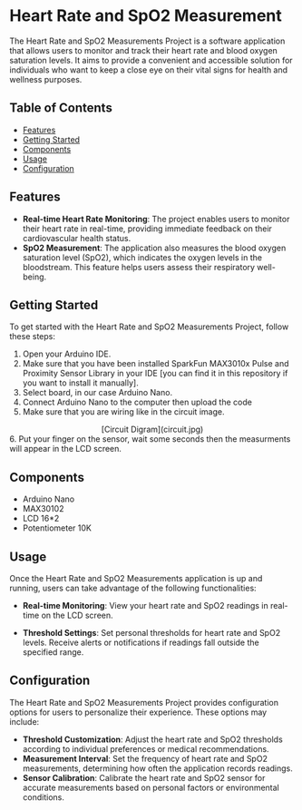 # Heart Rate and SpO2 Measurement

The Heart Rate and SpO2 Measurements Project is a software application that allows users to monitor and track their heart rate and blood oxygen saturation levels. It aims to provide a convenient and accessible solution for individuals who want to keep a close eye on their vital signs for health and wellness purposes.

## Table of Contents

- [Features](#features)
- [Getting Started](#getting-started)
- [Components](#components)
- [Usage](#usage)
- [Configuration](#configuration)

## Features

- **Real-time Heart Rate Monitoring**: The project enables users to monitor their heart rate in real-time, providing immediate feedback on their cardiovascular health status.
- **SpO2 Measurement**: The application also measures the blood oxygen saturation level (SpO2), which indicates the oxygen levels in the bloodstream. This feature helps users assess their respiratory well-being.

## Getting Started

To get started with the Heart Rate and SpO2 Measurements Project, follow these steps:

1. Open your Arduino IDE.
2. Make sure that you have been installed SparkFun MAX3010x Pulse and Proximity Sensor Library in your IDE [you can find it in this repository if you want to install it manually].
3. Select board, in our case Arduino Nano.
4. Connect Arduino Nano to the computer then upload the code
5. Make sure that you are wiring like in the circuit image.
<center>[Circuit Digram](circuit.jpg)</center>
6. Put your finger on the sensor, wait some seconds then the measurments will appear in the LCD screen.

## Components

- Arduino Nano
- MAX30102
- LCD 16*2
- Potentiometer 10K

## Usage

Once the Heart Rate and SpO2 Measurements application is up and running, users can take advantage of the following functionalities:

- **Real-time Monitoring**: View your heart rate and SpO2 readings in real-time on the LCD screen.

- **Threshold Settings**: Set personal thresholds for heart rate and SpO2 levels. Receive alerts or notifications if readings fall outside the specified range.

## Configuration

The Heart Rate and SpO2 Measurements Project provides configuration options for users to personalize their experience. These options may include:

- **Threshold Customization**: Adjust the heart rate and SpO2 thresholds according to individual preferences or medical recommendations.
- **Measurement Interval**: Set the frequency of heart rate and SpO2 measurements, determining how often the application records readings.
- **Sensor Calibration**: Calibrate the heart rate and SpO2 sensor for accurate measurements based on personal factors or environmental conditions.